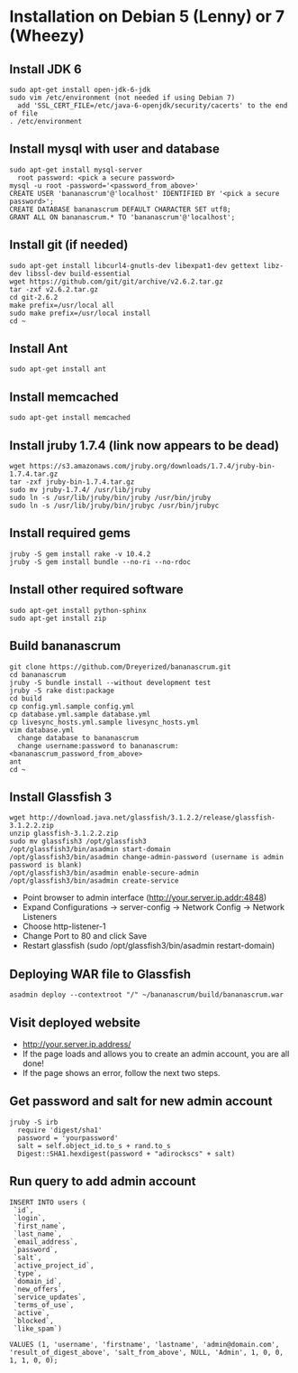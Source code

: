 # Installation on Debian 5 (Lenny) or 7 (Wheezy) #

## Install JDK 6 ##
	sudo apt-get install open-jdk-6-jdk
	sudo vim /etc/environment (not needed if using Debian 7)
	  add 'SSL_CERT_FILE=/etc/java-6-openjdk/security/cacerts' to the end of file
	. /etc/environment

## Install mysql with user and database ##
	sudo apt-get install mysql-server
	  root password: <pick a secure password>
	mysql -u root -password='<password_from_above>'
	CREATE USER 'bananascrum'@'localhost' IDENTIFIED BY '<pick a secure password>';
	CREATE DATABASE bananascrum DEFAULT CHARACTER SET utf8;
	GRANT ALL ON bananascrum.* TO 'bananascrum'@'localhost';

## Install git (if needed) ##
	sudo apt-get install libcurl4-gnutls-dev libexpat1-dev gettext libz-dev libssl-dev build-essential
	wget https://github.com/git/git/archive/v2.6.2.tar.gz
	tar -zxf v2.6.2.tar.gz
	cd git-2.6.2
	make prefix=/usr/local all
	sudo make prefix=/usr/local install
	cd ~

## Install Ant ##
	sudo apt-get install ant

## Install memcached ##
	sudo apt-get install memcached

## Install jruby 1.7.4 (link now appears to be dead) ##
	wget https://s3.amazonaws.com/jruby.org/downloads/1.7.4/jruby-bin-1.7.4.tar.gz
	tar -zxf jruby-bin-1.7.4.tar.gz
	sudo mv jruby-1.7.4/ /usr/lib/jruby
	sudo ln -s /usr/lib/jruby/bin/jruby /usr/bin/jruby
	sudo ln -s /usr/lib/jruby/bin/jrubyc /usr/bin/jrubyc

## Install required gems ##
	jruby -S gem install rake -v 10.4.2
	jruby -S gem install bundle --no-ri --no-rdoc

## Install other required software ##
	sudo apt-get install python-sphinx
	sudo apt-get install zip

## Build bananascrum ##
	git clone https://github.com/Dreyerized/bananascrum.git
	cd bananascrum
	jruby -S bundle install --without development test
	jruby -S rake dist:package
	cd build
	cp config.yml.sample config.yml
	cp database.yml.sample database.yml
	cp livesync_hosts.yml.sample livesync_hosts.yml
	vim database.yml
	  change database to bananascrum
	  change username:password to bananascrum:<bananascrum_password_from_above>
	ant
	cd ~

## Install Glassfish 3 ##
	wget http://download.java.net/glassfish/3.1.2.2/release/glassfish-3.1.2.2.zip
	unzip glassfish-3.1.2.2.zip
	sudo mv glassfish3 /opt/glassfish3
	/opt/glassfish3/bin/asadmin start-domain
	/opt/glassfish3/bin/asadmin change-admin-password (username is admin password is blank)
	/opt/glassfish3/bin/asadmin enable-secure-admin
	/opt/glassfish3/bin/asadmin create-service
* Point browser to admin interface (http://your.server.ip.addr:4848)
* Expand Configurations -> server-config -> Network Config -> Network Listeners
* Choose http-listener-1
* Change Port to 80 and click Save
* Restart glassfish (sudo /opt/glassfish3/bin/asadmin restart-domain)

## Deploying WAR file to Glassfish ##
	asadmin deploy --contextroot "/" ~/bananascrum/build/bananascrum.war

## Visit deployed website ##
* http://your.server.ip.address/
* If the page loads and allows you to create an admin account, you are all done!
* If the page shows an error, follow the next two steps.

## Get password and salt for new admin account ##
	jruby -S irb
	  require 'digest/sha1'
	  password = 'yourpassword'
	  salt = self.object_id.to_s + rand.to_s
	  Digest::SHA1.hexdigest(password + "adirockscs" + salt)
	  
## Run query to add admin account ##
	INSERT INTO users (
	 `id`,
	 `login`,
	 `first_name`,
	 `last_name`,
	 `email_address`,
	 `password`,
	 `salt`,
	 `active_project_id`,
	 `type`,
	 `domain_id`,
	 `new_offers`,
	 `service_updates`,
	 `terms_of_use`,
	 `active`,
	 `blocked`,
	 `like_spam`)
 
	VALUES (1, 'username', 'firstname', 'lastname', 'admin@domain.com', 'result_of_digest_above', 'salt_from_above', NULL, 'Admin', 1, 0, 0, 1, 1, 0, 0);
